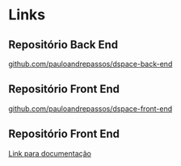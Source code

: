 # Links

## Repositório Back End
[github.com/pauloandrepassos/dspace-back-end](https://github.com/pauloandrepassos/dspace-back-end)

## Repositório Front End
[github.com/pauloandrepassos/dspace-front-end](https://github.com/pauloandrepassos/dspace-front-end)

## Repositório Front End
[Link para documentação](https://docs.google.com/document/d/10DXe1IJkz6BiP8OSSB2Nwq11nAa_JyG3dSw35NJdIuE/edit?usp=sharing)
